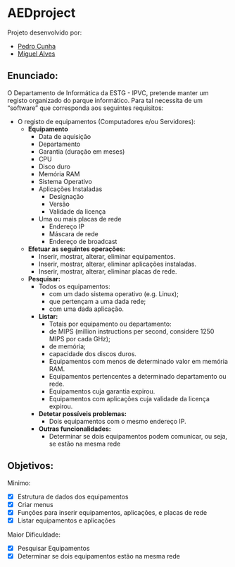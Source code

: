 # AEDproject

Projeto desenvolvido por:
- [Pedro Cunha](https://github.com/CunhaPedro25)
- [Miguel Alves](https://github.com/Spectralpt/)

## Enunciado:

O Departamento de Informática da ESTG - IPVC, pretende manter um registo organizado do parque
informático. Para tal necessita de um “software” que corresponda aos seguintes requisitos:
- O registo de equipamentos (Computadores e/ou Servidores):
  - **Equipamento**
    - Data de aquisição
    - Departamento
    - Garantia (duração em meses)
    - CPU
    - Disco duro
    - Memória RAM
    - Sistema Operativo
    - Aplicações Instaladas
      - Designação
      - Versão
      - Validade da licença
    - Uma ou mais placas de rede
      - Endereço IP
      - Máscara de rede
      - Endereço de broadcast
  - **Efetuar as seguintes operações:**
    - Inserir, mostrar, alterar, eliminar equipamentos.
    - Inserir, mostrar, alterar, eliminar aplicações instaladas.
    - Inserir, mostrar, alterar, eliminar placas de rede.
  - **Pesquisar:**
    - Todos os equipamentos:
      - com um dado sistema operativo (e.g. Linux);
      - que pertençam a uma dada rede;
      - com uma dada aplicação.
    - **Listar:**
      - Totais por equipamento ou departamento:
      - de MIPS (million instructions per second, considere 1250 MIPS por cada
        GHz);
      - de memória;
      - capacidade dos discos duros.
      - Equipamentos com menos de determinado valor em memória RAM.
      - Equipamentos pertencentes a determinado departamento ou rede.
      - Equipamentos cuja garantia expirou.
      - Equipamentos com aplicações cuja validade da licença expirou.
    - **Detetar possíveis problemas:**
      - Dois equipamentos com o mesmo endereço IP.
    - **Outras funcionalidades:**
      - Determinar se dois equipamentos podem comunicar, ou seja, se estão na mesma
        rede

## Objetivos:

Minimo:
- [x] Estrutura de dados dos equipamentos
- [x] Criar menus
- [x] Funções para inserir equipamentos, aplicações, e placas de rede
- [x] Listar equipamentos e aplicações

Maior Dificuldade:
- [x] Pesquisar Equipamentos
- [x] Determinar se dois equipamentos estão na mesma rede